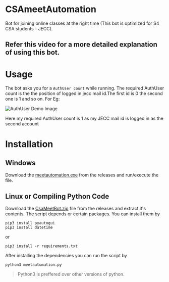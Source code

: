 # CSAmeetAutomation
Bot for joining online classes at the right time (This bot is optimized for S4 CSA students -  JECC).

## Refer this video for a more detailed explanation of using this bot.

# Usage 
The bot asks you for a ```AuthUser count``` while running. The required AuthUser count is the the position of logged in jecc mail id.The first id is 0 the second one is 1 and so on. For Eg:


![AuthUser Demo Image](https://user-images.githubusercontent.com/66511659/118859741-337a8600-b8f8-11eb-88e6-e44b50b3b628.jpeg)

Here my required AuthUser count is 1 as my JECC mail id is logged in as the second account


# Installation

## Windows 

Download the [meetautomation.exe](https://github.com/TheAmalShibu/CSAmeetAutomation/releases/download/v1.0/meetautomation.exe) from the releases and run/execute the file.

## Linux or Compiling Python Code

Download the [CsaMeetBot.zip](https://github.com/TheAmalShibu/CSAmeetAutomation/releases/download/v1.0/CsaMeetBot.zip) file from the releases and extract it's contents.
The script depends or certain packages. You can install them by
```
pip3 install pyautogui
pip3 install datetime
```
or
```
pip3 install -r requirements.txt
```
After installing the dependencies you can run the script by
```
python3 meetautomation.py
```
> Python3 is preffered over other versions of python.
